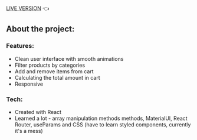 <a href="https://davide-betlej.github.io/nvidia-shop/">LIVE VERSION</a> 👈

<h2>About the project:</h2>
<h3>Features:</h3>
<ul>
  <li>Clean user interface with smooth animations</li>
  <li>Filter products by categories</li>
  <li>Add and remove items from cart</li>
  <li>Calculating the total amount in cart</li>
  <li>Responsive</li>
</ul>
<h3>Tech:</h3>
<ul>
  <li>Created with React</li>
  <li>Learned a lot - array manipulation methods methods, MaterialUI, React Router, useParams and CSS (have to learn styled components, currently it's a mess)</li>
</ul>

